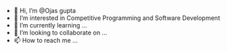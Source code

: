 - 👋 Hi, I’m @Ojas gupta
- 👀 I’m interested in Competitive Programming and Software Development
- 🌱 I’m currently learning ...
- 💞️ I’m looking to collaborate on ...
- 📫 How to reach me ...
